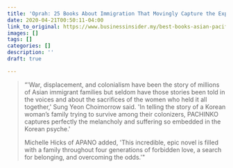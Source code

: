 ```yaml
---
title: 'Oprah: 25 Books About Immigration That Movingly Capture the Experience'
date: 2020-04-21T00:50:11-04:00
link_to_original: https://www.businessinsider.my/best-books-asian-pacific-american-heritage-authors-2020-4
images: []
tags: []
categories: []
description: ''
draft: true

---
```

> “'War, displacement, and colonialism have been the story of millions of Asian immigrant families but seldom have those stories been told in the voices and about the sacrifices of the women who held it all together,' Sung Yeon Choimorrow said. 'In telling the story of a Korean woman’s family trying to survive among their colonizers, PACHINKO captures perfectly the melancholy and suffering so embedded in the Korean psyche.'
>
> Michelle Hicks of APANO added, 'This incredible, epic novel is filled with a family throughout four generations of forbidden love, a search for belonging, and overcoming the odds.'"